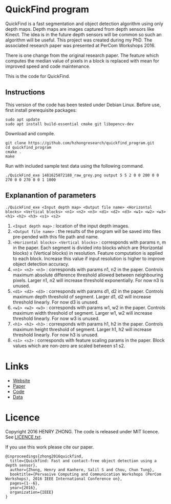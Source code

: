 # QuickFind program
QuickFind is a fast segmentation and object detection algorithm using only depth maps. Depth maps are images captured from depth sensors like Kinect. The idea is in the future depth sensors will be common so such an algorithm will be useful. This project was created during my PhD. The associated research paper was presented at PerCom Workshops 2016.

There is one change from the original research paper. The feature which computes the median value of pixels in a block is replaced with mean for improved speed and code maintenance.

This is the code for QuickFind.

## Instructions
This version of the code has been tested under Debian Linux. Before use, first install prerequisite packages:

```
sudo apt update
sudo apt install build-essential cmake git libopencv-dev
```

Download and compile.

```
git clone https://github.com/hzhongresearch/quickfind_program.git
cd quickfind_program
cmake .
make
```

Run with included sample test data using the following command.

```
./QuickFind_exe 1481625872188_raw_grey.png output 5 5 2 0 0 200 0 0 270 0 0 270 0 0 1 1000
```

## Explanantion of parameters
```
./QuickFind_exe <Input depth map> <Output file name> <Horizontal blocks> <Vertical blocks> <n1> <n2> <n3> <d1> <d2> <d3> <w1> <w2> <w3> <h1> <h2> <h3> <s1> <s2>
```

1. ```<Input depth map>``` : location of the input depth images.
2. ```<Output file name>``` : the results of the program will be saved into files pre-pended with this file path and name.
3. ```<Horizontal blocks> <Vertical blocks>``` : corresponds with params n, m in the paper. Each segment is divided into blocks which are (Horizontal blocks) x (Vertical blocks) in resolution. Feature computation is applied to each block. Increase this value if input resolution is higher to improve object detection accuracy.
4. ```<n1> <n2> <n3>``` : corresponds with params n1, n2 in the paper. Controls maximum absolute difference threshold allowed between neighbouring pixels. Larger n1, n2 will increase threshold exponentially. For now n3 is unused.
5. ```<d1> <d2> <d3>``` : corresponds with params d1, d2 in the paper. Controls maximum depth threshold of segment. Larger d1, d2 will increase threshold linearly. For now d3 is unused.
6. ```<w1> <w2> <w3>``` : corresponds with params w1, w2 in the paper. Controls maximum width threshold of segment. Larger w1, w2 will increase threshold linearly. For now w3 is unused.
7. ```<h1> <h2> <h3>``` : corresponds with params h1, h2 in the paper. Controls maximum height threshold of segment. Larger h1, h2 will increase threshold linearly. For now h3 is unused.
8. ```<s1> <s2>``` : corresponds with feature scaling params in the paper. Block values which are non-zero are scaled between s1 s2.

# Links

* [Website](https://hzhongresearch.github.io/)
* [Paper](https://www.researchgate.net/publication/301583832_QuickFind_Fast_and_contact-free_object_detection_using_a_depth_sensor)
* [Code](https://github.com/hzhongresearch/quickfind_program)
* [Data](https://huggingface.co/datasets/hzhongresearch/quickfind_mask_data)

# Licence
Copyright 2016 HENRY ZHONG. The code is released under MIT licence. See [LICENCE.txt](LICENCE.txt).

If you use this work please cite our paper.

```
@inproceedings{zhong2016quickfind,
  title={Quickfind: Fast and contact-free object detection using a depth sensor},
  author={Zhong, Henry and Kanhere, Salil S and Chou, Chun Tung},
  booktitle={Pervasive Computing and Communication Workshops (PerCom Workshops), 2016 IEEE International Conference on},
  pages={1--6},
  year={2016},
  organization={IEEE}
}
```
